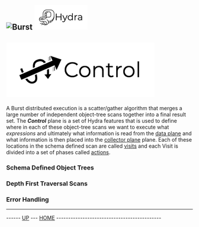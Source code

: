 ![Burst](../doc/burst_small.png "") ![](../../doc/hydra_small.png "")
--
![](control.png "")
--

A Burst distributed execution is a scatter/gather algorithm that merges a
large number of independent object-tree scans together into a final result set.
The ___Control___ plane is a set of Hydra features that is used to define where in
each of these object-tree scans we want to execute what _expressions_ and ultimately what information
is read from the [data plane](data.md) and what information is then
placed into the [collector plane](collectors.md)  plane. Each of these locations in
the schema  defined scan are called [visits](visits.md) and each
Visit is divided into a set of phases called [actions](actions.md).

### Schema Defined Object Trees

### Depth First Traversal Scans

### Error Handling



---
------ [UP](../readme.md) ---  [HOME](../../readme.md) --------------------------------------------
